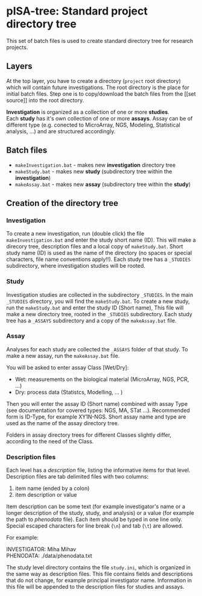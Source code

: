 # pISA-tree: Standard project directory tree

This set of batch files is used to create standard directory tree for research projects.

## Layers

At the top layer, you have to create a directory (`project` root directory) 
which will contain future investigations. The root directory is the place for initial batch files.
Step one is to copy/download the batch files from the [[set source]] into the root directory.
 
**Investigation** is organized as a collection of one or more **studies**.   
Each **study** has it's own collection of one or more **assays**. Assay can be of different type
(e.g. conected to MicroArray, NGS, Modeling, Statistical analysis, ...) and are structured accordingly.

## Batch files

- `makeInvestigation.bat`	- makes new **investigation** directory tree
- `makeStudy.bat` - makes new **study** (subdirectory tree within the **investigation**)
- `makeAssay.bat` - makes new **assay** (subdirectory tree within the **study**)

## Creation of the directory tree

### Investigation

To create a new investigation, run (double click) the file `makeInvestigation.bat` and enter the study short name (ID). This will make a direcory tree, description files and a local copy of `makeStudy.bat`. Short study name (ID) is used as the name of the directory (no spaces or special characters, file name conventions apply!!). Each study tree has a `_STUDIES` subdirectory, where investigation studies will be rooted.

### Study

Investigation studies are collected in the subdirectory `_STUDIES`. In the main `_STUDIES` directory, you will find the `makeStudy.bat`. To create a new study, run the `makeStudy.bat` and enter the study ID (Short name), This file will make a new directory tree, rooted in the `_STUDIES` subdirectory. Each study tree has a `_ASSAYS` subdirectory and a copy of the `makeAssay.bat` file.

### Assay

Analyses for each study are collected the `_ASSAYS` folder of that study. To make a new assay, run the `makeAssay.bat` file.

 You will be asked to enter assay Class [Wet/Dry]:

* Wet: measurements on the biological material (MicroArray, NGS, PCR, ...)
* Dry: process data (Statistcs, Modelling, ... )

Then you will enter the assay ID (Short name) combined with assay Type (see documentation for covered types: NGS, MA, STat ...). Recommended form is ID-Type, for example XY1N-NGS. Short assay name and type are used as the name of the assay directory tree.

Folders in assay directory trees for different Classes slightly differ, according to the need of the Class. 

### Description files

Each level has a *description* file, listing the informative items for that level. 
Description files are tab delimited files with two columns:  

1. item name (ended by a colon)
2. item description or value

Item description can be some text (for example investigator's name or a longer description of the study, study, and analysis) 
or a value (for example the path to *phenodata* file). Each item should be typed in one line only. Special escaped characters for line break (`\n`) and tab (`\t`) are allowed. 

For example:

INVESTIGATOR:	Miha Mihav  
PHENODATA:	./data/phenodata.txt

The study level directory contains the file `study.ini`, which is organized in the same way as description files. 
This file contains fields and descriptions that do not change, for example principal investigator name. 
Information in this file will be appended to the description files for studies and assays.

